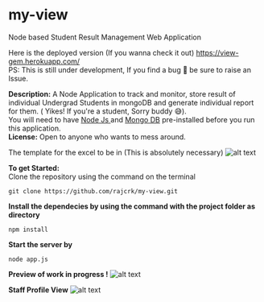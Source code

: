 # my-view
Node based Student Result Management Web Application

Here is the deployed version (If you wanna check it out)
https://view-gem.herokuapp.com/ <br>
PS: This is still under development, If you find a bug 🐛 be sure to raise an Issue.

<b>Description:</b> A Node Application to track and monitor, store result of individual Undergrad Students in mongoDB and generate individual report for them. ( Yikes! If you're a student, Sorry buddy 😅).<br>
You will need to have <a href="https://nodejs.org/en/download/"> Node Js </a> and <a href="https://www.mongodb.com/download-center">Mongo DB</a> pre-installed before you run this application.<br>
<strong>License:</strong> Open to anyone who wants to mess around.<br>

The template for the excel to be in (This is absolutely necessary)
![alt text](https://github.com/rajcrk/my-view/blob/master/git-template.png)

<b>To get Started:</b><br>
Clone the repository using the command on the terminal
```
git clone https://github.com/rajcrk/my-view.git
```

<b>Install the dependecies by using the command with the project folder as directory</b>
```
npm install
```

<b>Start the server by</b>
```
node app.js
```
<b>Preview of work in progress !</b>
![alt text](https://github.com/rajcrk/my-view/blob/master/READ_Images/screencapture-localhost-3300-1521829221059.png)

<b>Staff Profile View</b>
![alt text](https://github.com/rajcrk/my-view/blob/master/READ_Images/screencapture-localhost-3300-my-user-profile-5a82f85692cd2b02d23e594c-1521997262410.png)
